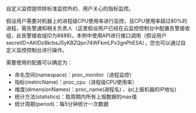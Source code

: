 自定义监控提供除标准监控外的、用户关心的指标监控。

假设用户需要对机器上的进程级CPU使用率进行监控，且CPU使用率超过80%的进程，需告警通知相关负责人（这里假设用户已经在云监控控制台中配置告警接收组，此告警接收组ID为8888)。本例中使用API进行接口调用（假设用户secretID=AKIDz8krbsJ5yKBZQpn74WFkmLPx3gnPhESA），您也可以通过自定义监控控制台进行操作。

需要使用的配置可以确定为：

- 命名空间(namespace)：proc_monitor（进程监控）
- 指标(metricName)：proc_cpu（进程级CPU使用率）
- 维度(dimensionNames)：proc_name(进程名) 、ip(上报机器的IP地址)
- 统计方法(statistics)：取周期内所有上报数据的max值 
- 统计周期(period)：每5分钟统计一次数据
